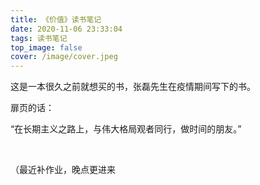 ```yaml
---
title: 《价值》读书笔记
date: 2020-11-06 23:33:04
tags: 读书笔记
top_image: false
cover: /image/cover.jpeg
---
```


这是一本很久之前就想买的书，张磊先生在疫情期间写下的书。



扉页的话：



“在长期主义之路上，与伟大格局观者同行，做时间的朋友。”



<br />



（最近补作业，晚点更进来



